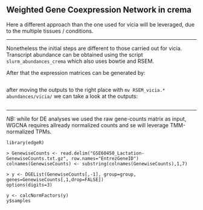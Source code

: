 ## Weighted Gene Coexpression Network in crema

Here a different approach than the one used for vicia will be leveraged, due to the multiple tissues / conditions. 


---


Nonetheless the initial steps are different to those carried out for vicia. Transcript abundance can be obtained 
using the script ```slurm_abundances_crema``` which also uses bowtie and RSEM.

After that the expression matrices can be generated by:

```
```

after moving the outputs to the right place with ```mv RSEM_vicia.* abundances/vicia/``` we can take a look at the outputs:


```
```


---


*NB:* while for DE analyses we used the raw gene-counts matrix as input, WGCNA requires allready normalized counts
and se will leverage TMM-normalized TPMs.  

```
library(edgeR)

> GenewiseCounts <- read.delim("GSE60450_Lactation-GenewiseCounts.txt.gz", row.names="EntrezGeneID")
colnames(GenewiseCounts) <- substring(colnames(GenewiseCounts),1,7)

> y <- DGEList(GenewiseCounts[,-1], group=group, genes=GenewiseCounts[,1,drop=FALSE])
options(digits=3)

y <- calcNormFactors(y)
y$samples
```
